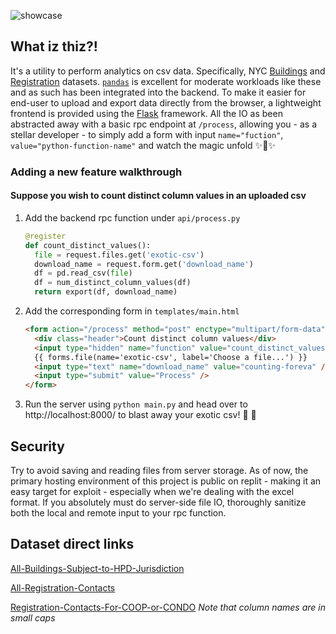 ![showcase](https://user-images.githubusercontent.com/23444983/186924328-d6439361-5fb3-45bd-a4ee-77715e588b3f.png)

## What iz thiz?!

It's a utility to perform analytics on csv data. Specifically, NYC [Buildings](https://data.cityofnewyork.us/Housing-Development/Buildings-Subject-to-HPD-Jurisdiction/kj4p-ruqc/data) and [Registration](https://data.cityofnewyork.us/Housing-Development/Registration-Contacts/feu5-w2e2/data) datasets. [`pandas`](https://pandas.pydata.org/) is excellent for moderate workloads like these and as such has been integrated into the backend. To make it easier for end-user to upload and export data directly from the browser, a lightweight frontend is provided using the [Flask](https://flask.palletsprojects.com/en/2.2.x/) framework. All the IO as been abstracted away with a basic rpc endpoint at `/process`, allowing you - as a stellar developer - to simply add a form with input `name="fuction"`, `value="python-function-name"` and watch the magic unfold ✨🧝✨

### Adding a new feature walkthrough

#### Suppose you wish to count distinct column values in an uploaded csv

1. Add the backend rpc function under `api/process.py`
   ```python
   @register
   def count_distinct_values():
     file = request.files.get('exotic-csv')
     download_name = request.form.get('download_name')
     df = pd.read_csv(file)
     df = num_distinct_column_values(df)
     return export(df, download_name)
   ```
2. Add the corresponding form in `templates/main.html`
   ```html
   <form action="/process" method="post" enctype="multipart/form-data">
     <div class="header">Count distinct column values</div>
     <input type="hidden" name="function" value="count_distinct_values" />
     {{ forms.file(name='exotic-csv', label='Choose a file...') }}
     <input type="text" name="download_name" value="counting-foreva" />
     <input type="submit" value="Process" />
   </form>
   ```

3. Run the server using `python main.py` and head over to http://localhost:8000/ to blast away your exotic csv! 🚀 🥙

## Security
Try to avoid saving and reading files from server storage. As of now, the primary hosting environment of this project is public on replit - making it an easy target for exploit - especially when we're dealing with the excel format. If you absolutely must do server-side file IO, thoroughly sanitize both the local and remote input to your rpc function.

## Dataset direct links
[All-Buildings-Subject-to-HPD-Jurisdiction](https://data.cityofnewyork.us/api/views/kj4p-ruqc/rows.csv?accessType=DOWNLOAD)

[All-Registration-Contacts](https://data.cityofnewyork.us/api/views/feu5-w2e2/rows.csv?accessType=DOWNLOAD)

[Registration-Contacts-For-COOP-or-CONDO](https://data.cityofnewyork.us/api/id/feu5-w2e2.csv?$query=select%20*%20where%20(upper(%60contactdescription%60)%20=%20upper('CO-OP')%20or%20upper(%60contactdescription%60)%20=%20upper('CONDO'))%20limit%201000000)  
*Note that column names are in small caps*
